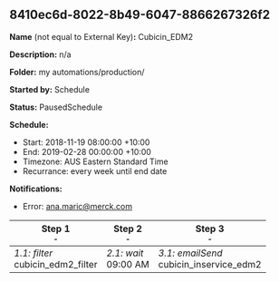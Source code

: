## 8410ec6d-8022-8b49-6047-8866267326f2

**Name** (not equal to External Key)**:** Cubicin_EDM2

**Description:** n/a

**Folder:** my automations/production/

**Started by:** Schedule

**Status:** PausedSchedule

**Schedule:**

* Start: 2018-11-19 08:00:00 +10:00
* End: 2019-02-28 00:00:00 +10:00
* Timezone: AUS Eastern Standard Time
* Recurrance: every week until end date

**Notifications:**

* Error: ana.maric@merck.com

| Step 1<br>_<small>-</small>_ | Step 2<br>_<small>-</small>_ | Step 3<br>_<small>-</small>_ |
| --- | --- | --- |
| _1.1: filter_<br>cubicin_edm2_filter | _2.1: wait_<br>09:00 AM | _3.1: emailSend_<br>cubicin_inservice_edm2 |
